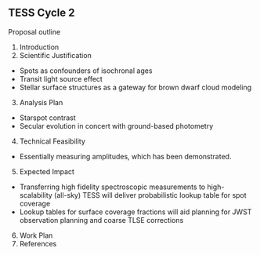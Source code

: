 TESS Cycle 2
---
Proposal outline

1. Introduction
2. Scientific Justification
  - Spots as confounders of isochronal ages
  - Transit light source effect
  - Stellar surface structures as a gateway for brown dwarf cloud modeling
3. Analysis Plan
  - Starspot contrast
  - Secular evolution in concert with ground-based photometry
4. Technical Feasibility
  - Essentially measuring amplitudes, which has been demonstrated.  
5. Expected Impact
  - Transferring high fidelity spectroscopic measurements to high-scalability (all-sky) TESS will deliver probabilistic lookup table for spot coverage
  - Lookup tables for surface coverage fractions will aid planning for JWST observation planning and coarse TLSE corrections
6. Work Plan
7. References
